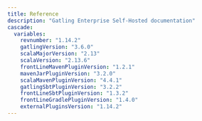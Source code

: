 ```yaml
---
title: Reference
description: "Gatling Enterprise Self-Hosted documentation"
cascade:
  variables:
    revnumber: "1.14.2"
    gatlingVersion: "3.6.0"
    scalaMajorVersion: "2.13"
    scalaVersion: "2.13.6"
    frontLineMavenPluginVersion: "1.2.1"
    mavenJarPluginVersion: "3.2.0"
    scalaMavenPluginVersion: "4.4.1"
    gatlingSbtPluginVersion: "3.2.2"
    frontLineSbtPluginVersion: "1.3.2"
    frontLineGradlePluginVersion: "1.4.0"
    externalPluginsVersion: "1.14.2"
---
```

